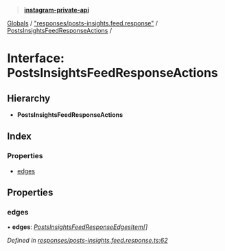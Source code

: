 > **[instagram-private-api](../README.md)**

[Globals](../README.md) / ["responses/posts-insights.feed.response"](../modules/_responses_posts_insights_feed_response_.md) / [PostsInsightsFeedResponseActions](_responses_posts_insights_feed_response_.postsinsightsfeedresponseactions.md) /

# Interface: PostsInsightsFeedResponseActions

## Hierarchy

* **PostsInsightsFeedResponseActions**

## Index

### Properties

* [edges](_responses_posts_insights_feed_response_.postsinsightsfeedresponseactions.md#edges)

## Properties

###  edges

• **edges**: *[PostsInsightsFeedResponseEdgesItem](_responses_posts_insights_feed_response_.postsinsightsfeedresponseedgesitem.md)[]*

*Defined in [responses/posts-insights.feed.response.ts:62](https://github.com/dilame/instagram-private-api/blob/e9c516c/src/responses/posts-insights.feed.response.ts#L62)*